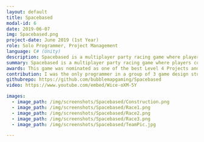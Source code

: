 ```yaml
---
layout: default
title: Spacebased
modal-id: 6
date: 2019-06-07
img: Spacebased.png
project-date: June 2019 (1st Year)
role: Solo Programmer, Project Management
language: C# (Unity)
description: Spacebased is a multiplayer party racing game where players construct their own cars. The game is split up into 2 stages.<br>The first is the construction stage where players are given 4 different part types to construct their cars (Wheels, Car Bodies, Engines and Turbos), each of these parts have 4 different quality options (Poor, Okay, Good, Epic), these qualities cannot be seen by players until parts are fitted to the car. Players have a limited amount of time to put these parts on their car before taking them into the race.<br>The race has the 4 players compete against each other with their different car part qualities influencing different aspects of the car (Handing, Boost, Max Speed, Acceleration etc.). 
​summary: Spacebased is a multiplayer party racing game where players construct their own cars.
awards: This game was nominated as one of the best Level 4 Projects and was shown at the University end of year show <strong><a href="https://comx.glos.ac.uk/19/">(COMX)</a></strong>
contribution: I was the only programmer in a group of 3 game design students and myself and the project was completed in 8 months. While I did not have to make a large design contribution, I had a significant amount of work to implement the planned features within the given deadlines. I also had to manage all of the asset importing into the unity project as none of my other team members had experience with Unity.<br><br>Mechanics Implemented<ul><li>Player Movement (Custom Player Walking (Construction Stage)​, Custom Driving Mechanics (Race Stage))</li><li>Part Fitting on to cars​ - Converting parts in boxes into data and 3d models for car parts</li><li>Part Fitting Minigame</li><li>Part Quality System - Part Quality having an effect on car properties</li><li>Conveyor Belt System</li><li>Custom Laps/Checkpoint/Car Position System</li><li>Custom Car Respawn System</li><li>Scene Transitions</li><li>Music and Ambient Audio System</li><li>Character Selection System</li></ul>
githubrepo: https://github.com/bubblemapgaming/Spacebased
video: https://www.youtube.com/embed/Wice-oXM-5Y

images:
  - image_path: /img/screenshots/Spacebased/Construction.png
  - image_path: /img/screenshots/Spacebased/Race1.png
  - image_path: /img/screenshots/Spacebased/Race2.png
  - image_path: /img/screenshots/Spacebased/Race3.png
  - image_path: /img/screenshots/Spacebased/TeamPic.jpg

---
```

